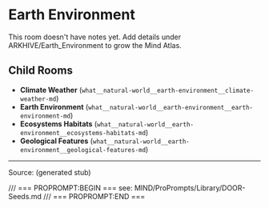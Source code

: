 # Earth Environment

This room doesn't have notes yet. Add details under ARKHIVE/Earth_Environment to grow the Mind Atlas.

## Child Rooms
- **Climate Weather** (`what__natural-world__earth-environment__climate-weather-md`)
- **Earth Environment** (`what__natural-world__earth-environment__earth-environment-md`)
- **Ecosystems Habitats** (`what__natural-world__earth-environment__ecosystems-habitats-md`)
- **Geological Features** (`what__natural-world__earth-environment__geological-features-md`)

---
Source: (generated stub)

/// === PROPROMPT:BEGIN ===
see: MIND/ProPrompts/Library/DOOR-Seeds.md
/// === PROPROMPT:END ===

